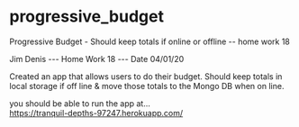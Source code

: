# progressive_budget

Progressive Budget - Should keep totals if online or offline -- home work 18

Jim Denis --- Home Work 18 --- Date 04/01/20 

Created an app that allows users to do their budget. Should keep totals in local storage if off line & move those totals to the Mongo DB when on line.  

you should be able to run the app at...  
https://tranquil-depths-97247.herokuapp.com/

